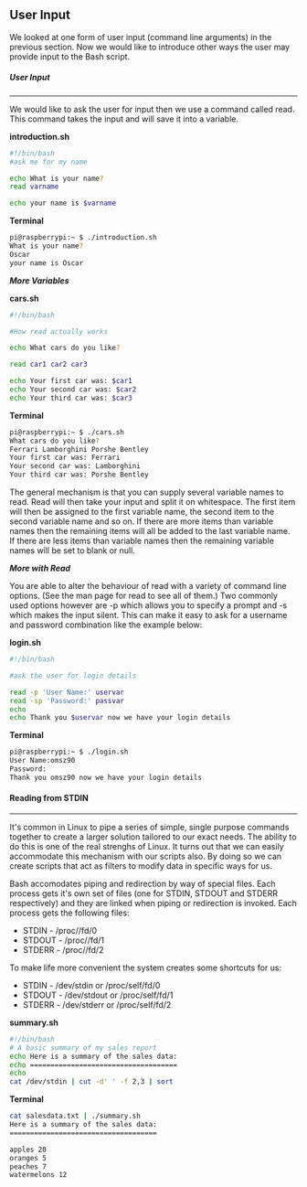 ## User Input

We looked at one form of user input (command line arguments) in the previous section. Now we would like to introduce other ways the user may provide input to the Bash script.

##### User Input

---

We would like to ask the user for input then we use a command called read. This command takes the input and will save it into a variable.


**introduction.sh**
~~~bash
#!/bin/bash
#ask me for my name

echo What is your name?
read varname

echo your name is $varname
~~~

**Terminal**
~~~bash
pi@raspberrypi:~ $ ./introduction.sh
What is your name?
Oscar
your name is Oscar
~~~

_**More Variables**_

**cars.sh**
~~~bash
#!/bin/bash

#How read actually works

echo What cars do you like?

read car1 car2 car3

echo Your first car was: $car1
echo Your second car was: $car2
echo Your third car was: $car3
~~~

**Terminal**
~~~bash
pi@raspberrypi:~ $ ./cars.sh
What cars do you like?
Ferrari Lamborghini Porshe Bentley
Your first car was: Ferrari
Your second car was: Lamborghini
Your third car was: Porshe Bentley
~~~

The general mechanism is that you can supply several variable names to read. Read will then take your input and split it on whitespace. The first item will then be assigned to the first variable name, the second item to the second variable name and so on. If there are more items than variable names then the remaining items will all be added to the last variable name. If there are less items than variable names then the remaining variable names will be set to blank or null.

_**More with Read**_

You are able to alter the behaviour of read with a variety of command line options. (See the man page for read to see all of them.) Two commonly used options however are -p which allows you to specify a prompt and -s which makes the input silent. This can make it easy to ask for a username and password combination like the example below:

**login.sh**
~~~bash
#!/bin/bash

#ask the user for login details

read -p 'User Name:' uservar
read -sp 'Password:' passvar
echo
echo Thank you $uservar now we have your login details
~~~

**Terminal**
~~~bash
pi@raspberrypi:~ $ ./login.sh
User Name:omsz90
Password:
Thank you omsz90 now we have your login details
~~~

#### Reading from STDIN

---
It's common in Linux to pipe a series of simple, single purpose commands together to create a larger solution tailored to our exact needs. The ability to do this is one of the real strenghs of Linux. It turns out that we can easily accommodate this mechanism with our scripts also. By doing so we can create scripts that act as filters to modify data in specific ways for us.

Bash accomodates piping and redirection by way of special files. Each process gets it's own set of files (one for STDIN, STDOUT and STDERR respectively) and they are linked when piping or redirection is invoked. Each process gets the following files:

+ STDIN - /proc/<processID>/fd/0
+ STDOUT - /proc/<processID>/fd/1
+ STDERR - /proc/<processID>/fd/2

To make life more convenient the system creates some shortcuts for us:

+ STDIN - /dev/stdin or /proc/self/fd/0
+ STDOUT - /dev/stdout or /proc/self/fd/1
+ STDERR - /dev/stderr or /proc/self/fd/2

**summary.sh**
~~~bash
#!/bin/bash
# A basic summary of my sales report
echo Here is a summary of the sales data:
echo ====================================
echo
cat /dev/stdin | cut -d' ' -f 2,3 | sort
~~~

**Terminal**
~~~bash
cat salesdata.txt | ./summary.sh
Here is a summary of the sales data:
====================================

apples 20
oranges 5
peaches 7
watermelons 12
~~~
